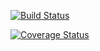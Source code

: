 [![Build Status](https://travis-ci.org/thornag/php-vfs.png?branch=0.2)](https://travis-ci.org/thornag/php-vfs)

[![Coverage Status](https://coveralls.io/repos/thornag/php-vfs/badge.png?branch=0.2)](https://coveralls.io/r/thornag/php-vfs?branch=0.2)
